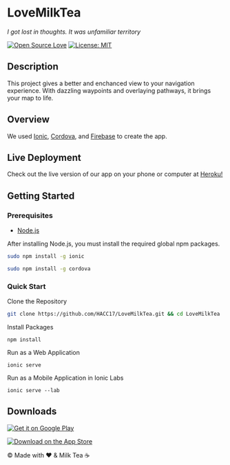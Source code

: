 # LoveMilkTea
_I got lost in thoughts. It was unfamiliar territory_

[![Open Source Love](https://badges.frapsoft.com/os/v2/open-source.png?v=103)](https://github.com/ellerbrock/open-source-badges/)
[![License: MIT](https://img.shields.io/badge/License-MIT-yellow.svg)](https://opensource.org/licenses/MIT)

## Description
This project gives a better and enchanced view to your navigation experience. With dazzling waypoints and overlaying pathways, it brings your map to life.

## Overview
We used [Ionic](https://ionicframework.com/), [Cordova](https://cordova.apache.org/), and [Firebase](https://firebase.google.com/) to create the app.

## Live Deployment
Check out the live version of our app on your phone or computer at [Heroku!](lovemilktea.herokuapp.com)

## Getting Started

### Prerequisites
- [Node.js](https://nodejs.org/en/download/)

After installing Node.js, you must install the required global npm packages.

```bash
sudo npm install -g ionic
```

```bash
sudo npm install -g cordova
```

### Quick Start

Clone the Repository
```bash
git clone https://github.com/HACC17/LoveMilkTea.git && cd LoveMilkTea
```
Install Packages
```
npm install
```
Run as a Web Application
```
ionic serve
```
Run as a Mobile Application in Ionic Labs
```
ionic serve --lab
```

## Downloads

[![Get it on Google Play](https://developer.android.com/images/brand/en_generic_rgb_wo_45.png)](https://play.google.com/store/apps/details)

[![Download on the App Store](https://linkmaker.itunes.apple.com/images/badges/en-us/badge_appstore-lrg.svg)](https://itunes.apple.com/app/apple-store/id933117605?pt=107449857&ct=github&mt=8)

© Made with :heart: & Milk Tea ☕
